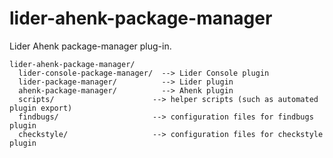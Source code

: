 # lider-ahenk-package-manager


Lider Ahenk package-manager plug-in.


    lider-ahenk-package-manager/
      lider-console-package-manager/  --> Lider Console plugin
      lider-package-manager/          --> Lider plugin
      ahenk-package-manager/          --> Ahenk plugin
      scripts/                      --> helper scripts (such as automated plugin export)
      findbugs/                     --> configuration files for findbugs plugin
      checkstyle/                   --> configuration files for checkstyle plugin
